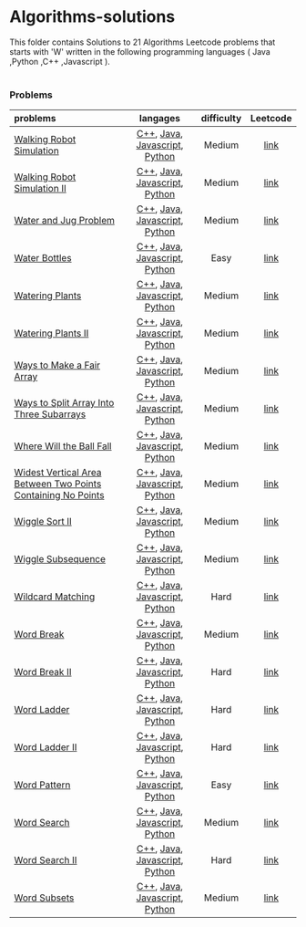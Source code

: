 # Algorithms-solutions
This folder contains Solutions to 21 Algorithms Leetcode problems that starts with 'W' written in the following programming languages ( Java ,Python ,C++ ,Javascript ).<br><br>
### Problems ###
|problems|langages|difficulty|Leetcode|
|:-------|:------:|:--------:|:------:|
|[Walking Robot Simulation](./Walking%20Robot%20Simulation)|[C++](./Walking%20Robot%20Simulation/Walking%20Robot%20Simulation.cpp), [Java](./Walking%20Robot%20Simulation/Walking%20Robot%20Simulation.java), [Javascript](./Walking%20Robot%20Simulation/Walking%20Robot%20Simulation.js), [Python](./Walking%20Robot%20Simulation/Walking%20Robot%20Simulation.py)|Medium|[link](https://leetcode.com/problems/walking-robot-simulation)|
|[Walking Robot Simulation II](./Walking%20Robot%20Simulation%20II)|[C++](./Walking%20Robot%20Simulation%20II/Walking%20Robot%20Simulation%20II.cpp), [Java](./Walking%20Robot%20Simulation%20II/Walking%20Robot%20Simulation%20II.java), [Javascript](./Walking%20Robot%20Simulation%20II/Walking%20Robot%20Simulation%20II.js), [Python](./Walking%20Robot%20Simulation%20II/Walking%20Robot%20Simulation%20II.py)|Medium|[link](https://leetcode.com/problems/walking-robot-simulation-ii)|
|[Water and Jug Problem](./Water%20and%20Jug%20Problem)|[C++](./Water%20and%20Jug%20Problem/Water%20and%20Jug%20Problem.cpp), [Java](./Water%20and%20Jug%20Problem/Water%20and%20Jug%20Problem.java), [Javascript](./Water%20and%20Jug%20Problem/Water%20and%20Jug%20Problem.js), [Python](./Water%20and%20Jug%20Problem/Water%20and%20Jug%20Problem.py)|Medium|[link](https://leetcode.com/problems/water-and-jug-problem)|
|[Water Bottles](./Water%20Bottles)|[C++](./Water%20Bottles/Water%20Bottles.cpp), [Java](./Water%20Bottles/Water%20Bottles.java), [Javascript](./Water%20Bottles/Water%20Bottles.js), [Python](./Water%20Bottles/Water%20Bottles.py)|Easy|[link](https://leetcode.com/problems/water-bottles)|
|[Watering Plants](./Watering%20Plants)|[C++](./Watering%20Plants/Watering%20Plants.cpp), [Java](./Watering%20Plants/Watering%20Plants.java), [Javascript](./Watering%20Plants/Watering%20Plants.js), [Python](./Watering%20Plants/Watering%20Plants.py)|Medium|[link](https://leetcode.com/problems/watering-plants)|
|[Watering Plants II](./Watering%20Plants%20II)|[C++](./Watering%20Plants%20II/Watering%20Plants%20II.cpp), [Java](./Watering%20Plants%20II/Watering%20Plants%20II.java), [Javascript](./Watering%20Plants%20II/Watering%20Plants%20II.js), [Python](./Watering%20Plants%20II/Watering%20Plants%20II.py)|Medium|[link](https://leetcode.com/problems/watering-plants-ii)|
|[Ways to Make a Fair Array](./Ways%20to%20Make%20a%20Fair%20Array)|[C++](./Ways%20to%20Make%20a%20Fair%20Array/Ways%20to%20Make%20a%20Fair%20Array.cpp), [Java](./Ways%20to%20Make%20a%20Fair%20Array/Ways%20to%20Make%20a%20Fair%20Array.java), [Javascript](./Ways%20to%20Make%20a%20Fair%20Array/Ways%20to%20Make%20a%20Fair%20Array.js), [Python](./Ways%20to%20Make%20a%20Fair%20Array/Ways%20to%20Make%20a%20Fair%20Array.py)|Medium|[link](https://leetcode.com/problems/ways-to-make-a-fair-array)|
|[Ways to Split Array Into Three Subarrays](./Ways%20to%20Split%20Array%20Into%20Three%20Subarrays)|[C++](./Ways%20to%20Split%20Array%20Into%20Three%20Subarrays/Ways%20to%20Split%20Array%20Into%20Three%20Subarrays.cpp), [Java](./Ways%20to%20Split%20Array%20Into%20Three%20Subarrays/Ways%20to%20Split%20Array%20Into%20Three%20Subarrays.java), [Javascript](./Ways%20to%20Split%20Array%20Into%20Three%20Subarrays/Ways%20to%20Split%20Array%20Into%20Three%20Subarrays.js), [Python](./Ways%20to%20Split%20Array%20Into%20Three%20Subarrays/Ways%20to%20Split%20Array%20Into%20Three%20Subarrays.py)|Medium|[link](https://leetcode.com/problems/ways-to-split-array-into-three-subarrays)|
|[Where Will the Ball Fall](./Where%20Will%20the%20Ball%20Fall)|[C++](./Where%20Will%20the%20Ball%20Fall/Where%20Will%20the%20Ball%20Fall.cpp), [Java](./Where%20Will%20the%20Ball%20Fall/Where%20Will%20the%20Ball%20Fall.java), [Javascript](./Where%20Will%20the%20Ball%20Fall/Where%20Will%20the%20Ball%20Fall.js), [Python](./Where%20Will%20the%20Ball%20Fall/Where%20Will%20the%20Ball%20Fall.py)|Medium|[link](https://leetcode.com/problems/where-will-the-ball-fall)|
|[Widest Vertical Area Between Two Points Containing No Points](./Widest%20Vertical%20Area%20Between%20Two%20Points%20Containing%20No%20Points)|[C++](./Widest%20Vertical%20Area%20Between%20Two%20Points%20Containing%20No%20Points/Widest%20Vertical%20Area%20Between%20Two%20Points%20Containing%20No%20Points.cpp), [Java](./Widest%20Vertical%20Area%20Between%20Two%20Points%20Containing%20No%20Points/Widest%20Vertical%20Area%20Between%20Two%20Points%20Containing%20No%20Points.java), [Javascript](./Widest%20Vertical%20Area%20Between%20Two%20Points%20Containing%20No%20Points/Widest%20Vertical%20Area%20Between%20Two%20Points%20Containing%20No%20Points.js), [Python](./Widest%20Vertical%20Area%20Between%20Two%20Points%20Containing%20No%20Points/Widest%20Vertical%20Area%20Between%20Two%20Points%20Containing%20No%20Points.py)|Medium|[link](https://leetcode.com/problems/widest-vertical-area-between-two-points-containing-no-points)|
|[Wiggle Sort II](./Wiggle%20Sort%20II)|[C++](./Wiggle%20Sort%20II/Wiggle%20Sort%20II.cpp), [Java](./Wiggle%20Sort%20II/Wiggle%20Sort%20II.java), [Javascript](./Wiggle%20Sort%20II/Wiggle%20Sort%20II.js), [Python](./Wiggle%20Sort%20II/Wiggle%20Sort%20II.py)|Medium|[link](https://leetcode.com/problems/wiggle-sort-ii)|
|[Wiggle Subsequence](./Wiggle%20Subsequence)|[C++](./Wiggle%20Subsequence/Wiggle%20Subsequence.cpp), [Java](./Wiggle%20Subsequence/Wiggle%20Subsequence.java), [Javascript](./Wiggle%20Subsequence/Wiggle%20Subsequence.js), [Python](./Wiggle%20Subsequence/Wiggle%20Subsequence.py)|Medium|[link](https://leetcode.com/problems/wiggle-subsequence)|
|[Wildcard Matching](./Wildcard%20Matching)|[C++](./Wildcard%20Matching/Wildcard%20Matching.cpp), [Java](./Wildcard%20Matching/Wildcard%20Matching.java), [Javascript](./Wildcard%20Matching/Wildcard%20Matching.js), [Python](./Wildcard%20Matching/Wildcard%20Matching.py)|Hard|[link](https://leetcode.com/problems/wildcard-matching)|
|[Word Break](./Word%20Break)|[C++](./Word%20Break/Word%20Break.cpp), [Java](./Word%20Break/Word%20Break.java), [Javascript](./Word%20Break/Word%20Break.js), [Python](./Word%20Break/Word%20Break.py)|Medium|[link](https://leetcode.com/problems/word-break)|
|[Word Break II](./Word%20Break%20II)|[C++](./Word%20Break%20II/Word%20Break%20II.cpp), [Java](./Word%20Break%20II/Word%20Break%20II.java), [Javascript](./Word%20Break%20II/Word%20Break%20II.js), [Python](./Word%20Break%20II/Word%20Break%20II.py)|Hard|[link](https://leetcode.com/problems/word-break-ii)|
|[Word Ladder](./Word%20Ladder)|[C++](./Word%20Ladder/Word%20Ladder.cpp), [Java](./Word%20Ladder/Word%20Ladder.java), [Javascript](./Word%20Ladder/Word%20Ladder.js), [Python](./Word%20Ladder/Word%20Ladder.py)|Hard|[link](https://leetcode.com/problems/word-ladder)|
|[Word Ladder II](./Word%20Ladder%20II)|[C++](./Word%20Ladder%20II/Word%20Ladder%20II.cpp), [Java](./Word%20Ladder%20II/Word%20Ladder%20II.java), [Javascript](./Word%20Ladder%20II/Word%20Ladder%20II.js), [Python](./Word%20Ladder%20II/Word%20Ladder%20II.py)|Hard|[link](https://leetcode.com/problems/word-ladder-ii)|
|[Word Pattern](./Word%20Pattern)|[C++](./Word%20Pattern/Word%20Pattern.cpp), [Java](./Word%20Pattern/Word%20Pattern.java), [Javascript](./Word%20Pattern/Word%20Pattern.js), [Python](./Word%20Pattern/Word%20Pattern.py)|Easy|[link](https://leetcode.com/problems/word-pattern)|
|[Word Search](./Word%20Search)|[C++](./Word%20Search/Word%20Search.cpp), [Java](./Word%20Search/Word%20Search.java), [Javascript](./Word%20Search/Word%20Search.js), [Python](./Word%20Search/Word%20Search.py)|Medium|[link](https://leetcode.com/problems/word-search)|
|[Word Search II](./Word%20Search%20II)|[C++](./Word%20Search%20II/Word%20Search%20II.cpp), [Java](./Word%20Search%20II/Word%20Search%20II.java), [Javascript](./Word%20Search%20II/Word%20Search%20II.js), [Python](./Word%20Search%20II/Word%20Search%20II.py)|Hard|[link](https://leetcode.com/problems/word-search-ii)|
|[Word Subsets](./Word%20Subsets)|[C++](./Word%20Subsets/Word%20Subsets.cpp), [Java](./Word%20Subsets/Word%20Subsets.java), [Javascript](./Word%20Subsets/Word%20Subsets.js), [Python](./Word%20Subsets/Word%20Subsets.py)|Medium|[link](https://leetcode.com/problems/word-subsets)|